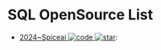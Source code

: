 # SQL OpenSource List

- [2024~Spiceai ![code](https://ng-t2024~Sssets/code.svg) ![star](https://img.shields.io/github/stars/spiceai/spiceai)](https://github.com/spiceai/spiceai):
